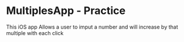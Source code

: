 # MultiplesApp - Practice
This iOS app Allows a user to imput a number and will increase by that multiple with each click
